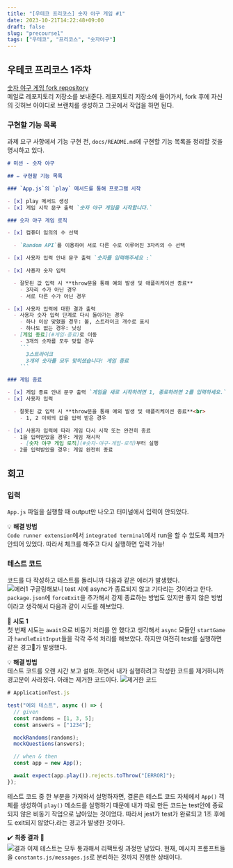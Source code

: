 ```yaml
---
title: "[우테코 프리코스] 숫자 야구 게임 #1"
date: 2023-10-21T14:22:48+09:00
draft: false
slug: "precourse1"
tags: ["우테코", "프리코스", "숫자야구"]
---
```


## 우테코 프리코스 1주차

[숫자 야구 게임 fork repository](https://github.com/kimdaye77/javascript-baseball-6)
<br>
메일로 레포지토리 저장소를 보내준다. 레포지토리 저장소에 들어가서, fork 후에 자신의 깃허브 아이디로 브랜치를 생성하고 그곳에서 작업을 하면 된다.

### 구현할 기능 목록

과제 요구 사항에서 기능 구현 전, `docs/README.md`에 구현할 기능 목록을 정리할 것을 명시하고 있다.

````md
# 미션 - 숫자 야구

## ✏️ 구현할 기능 목록

### `App.js`의 `play` 메서드를 통해 프로그램 시작

- [x] play 메서드 생성
- [x] 게임 시작 문구 출력 `숫자 야구 게임을 시작합니다.`

### 숫자 야구 게임 로직

- [x] 컴퓨터 임의의 수 선택

  - `Random API`를 이용하여 서로 다른 수로 이루어진 3자리의 수 선택

- [x] 사용자 입력 안내 문구 출력 `숫자를 입력해주세요 :`

- [x] 사용자 숫자 입력

  - 잘못된 값 입력 시 **throw문을 통해 예외 발생 및 애플리케이션 종료**
    - 3자리 수가 아닌 경우
    - 서로 다른 수가 아닌 경우

- [x] 사용자 입력에 대한 결과 출력
  - 사용자 숫자 입력 단계로 다시 돌아가는 경우
    - 하나 이상 맞혔을 경우: 볼, 스트라이크 개수로 표시
    - 하나도 없는 경우: 낫싱
  - [게임 종료](#게임-종료)로 이동
    - 3개의 숫자를 모두 맞힐 경우
    ```
      3스트라이크
      3개의 숫자를 모두 맞히셨습니다! 게임 종료
    ```

### 게임 종료

- [x] 게임 종료 안내 문구 출력 `게임을 새로 시작하려면 1, 종료하려면 2를 입력하세요.`
- [x] 사용자 입력

  - 잘못된 값 입력 시 **throw문을 통해 예외 발생 및 애플리케이션 종료**<br>
    - 1, 2 이외의 값을 입력 받은 경우

- [x] 사용자 입력에 따라 게임 다시 시작 또는 완전히 종료
  - 1을 입력받았을 경우: 게임 재시작
    - [숫자 야구 게임 로직](#숫자-야구-게임-로직)부터 실행
  - 2를 입력받았을 경우: 게임 완전히 종료
````

## 회고

### 입력

`App.js` 파일을 실행할 때 output만 나오고 터미널에서 입력이 안되었다.

💡 **해결 방법**<br>
`Code runner extension`에서 `integrated terminal`에서 run을 할 수 있도록 체크가 안되어 있었다. 따라서 체크를 해주고 다시 실행하면 입력 가능!

### 테스트 코드

코드를 다 작성하고 테스트를 돌리니까 다음과 같은 에러가 발생했다.<br>
![에러1](img/precourse1-1.png)
구글링해보니 test 시에 async가 종료되지 않고 기다리는 것이라고 한다.
`package.json`에 `forceExit`을 추가해서 강제 종료하는 방법도 있지만 좋지 않은 방법이라고 생각해서 다음과 같이 시도를 해보았다.

🔨 **시도 1**<br>
첫 번째 시도는 `await`으로 비동기 처리를 안 했다고 생각해서 `async` 모듈인 `startGame`과 `handleExitInput`들을 각각 주석 처리를 해보았다. 하지만 여전히 test를 실행하면 같은 경고🚨가 발생했다.

💡 **해결 방법**<br>
테스트 코드를 오랜 시간 보고 설마..하면서 내가 실행하려고 작성한 코드를 제거하니까 경고문이 사라졌다. 아래는 제거한 코드이다.
![제거한 코드](img/precourse1-2.png)

```js
# ApplicationTest.js

test("예외 테스트", async () => {
  // given
  const randoms = [1, 3, 5];
  const answers = ["1234"];

  mockRandoms(randoms);
  mockQuestions(answers);

  // when & then
  const app = new App();

  await expect(app.play()).rejects.toThrow("[ERROR]");
});
```

테스트 코드 중 한 부분을 가져와서 설명하자면, 결론은 테스트 코드 자체에서 `App()` 객체를 생성하여 `play()` 메소드를 실행하기 때문에 내가 따로 만든 코드는 test안에 종료되지 않은 비동기 작업으로 남아있는 것이었다. 따라서 jest가 test가 완료되고 1초 후에도 exit되지 않았다.라는 경고가 발생한 것이다.

✔️ **최종 결과** 💯<br>
![결과](img/precourse1-3.png)
이제 테스트는 모두 통과해서 리팩토링 과정만 남았다. 현재, 메시지 프롬프트들을 `constants.js/messages.js`로 분리하는 것까지 진행한 상태이다.
